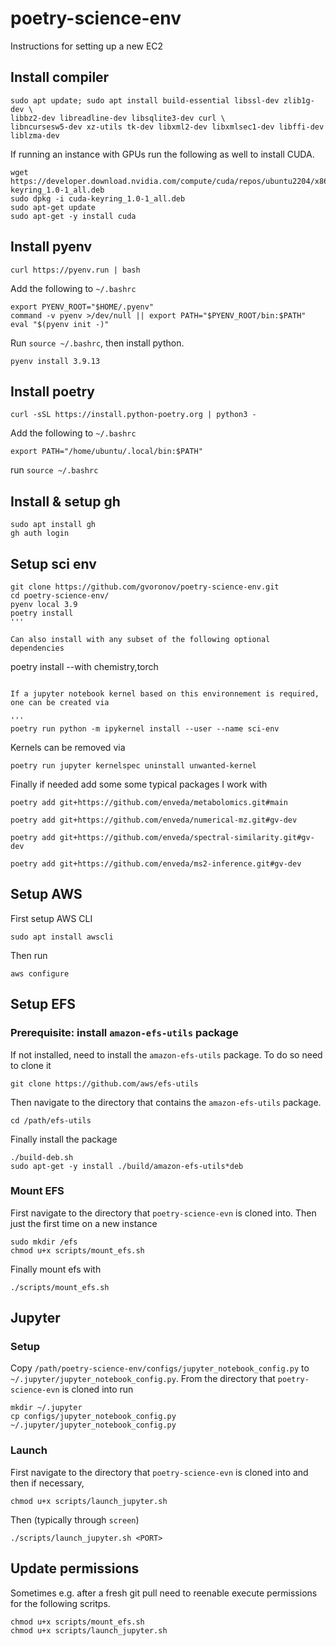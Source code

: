 # poetry-science-env

Instructions for setting up a new EC2

## Install compiler

```
sudo apt update; sudo apt install build-essential libssl-dev zlib1g-dev \
libbz2-dev libreadline-dev libsqlite3-dev curl \
libncursesw5-dev xz-utils tk-dev libxml2-dev libxmlsec1-dev libffi-dev liblzma-dev
```

If running an instance with GPUs run the following as well to install CUDA.

```
wget https://developer.download.nvidia.com/compute/cuda/repos/ubuntu2204/x86_64/cuda-keyring_1.0-1_all.deb
sudo dpkg -i cuda-keyring_1.0-1_all.deb
sudo apt-get update
sudo apt-get -y install cuda
```

## Install pyenv

```
curl https://pyenv.run | bash
```

Add the following to `~/.bashrc`

```
export PYENV_ROOT="$HOME/.pyenv"
command -v pyenv >/dev/null || export PATH="$PYENV_ROOT/bin:$PATH"
eval "$(pyenv init -)"
```

Run `source ~/.bashrc`, then install python.

```
pyenv install 3.9.13
```

## Install poetry

```
curl -sSL https://install.python-poetry.org | python3 -
```

Add the following to `~/.bashrc`

```
export PATH="/home/ubuntu/.local/bin:$PATH"
```

run `source ~/.bashrc`

## Install & setup gh

```
sudo apt install gh
gh auth login
```

## Setup sci env

```
git clone https://github.com/gvoronov/poetry-science-env.git
cd poetry-science-env/
pyenv local 3.9
poetry install
'''

Can also install with any subset of the following optional dependencies

```
poetry install --with chemistry,torch
```

If a jupyter notebook kernel based on this environnement is required, one can be created via

'''
poetry run python -m ipykernel install --user --name sci-env
```

Kernels can be removed via

```
poetry run jupyter kernelspec uninstall unwanted-kernel
```

Finally if needed add some some typical packages I work with

```
poetry add git+https://github.com/enveda/metabolomics.git#main
```

```
poetry add git+https://github.com/enveda/numerical-mz.git#gv-dev
```

```
poetry add git+https://github.com/enveda/spectral-similarity.git#gv-dev
```

```
poetry add git+https://github.com/enveda/ms2-inference.git#gv-dev
```

## Setup AWS

First setup AWS CLI

```
sudo apt install awscli
```

Then run

```
aws configure
```

## Setup EFS

### Prerequisite: install `amazon-efs-utils` package

If not installed, need to install the `amazon-efs-utils` package. To do so need to clone it

```
git clone https://github.com/aws/efs-utils
```

Then navigate to the directory that contains the `amazon-efs-utils` package.

```
cd /path/efs-utils
```

Finally install the package

```
./build-deb.sh
sudo apt-get -y install ./build/amazon-efs-utils*deb
```

### Mount EFS

First navigate to the directory that `poetry-science-evn` is cloned into. Then just the first time on a new instance

```
sudo mkdir /efs
chmod u+x scripts/mount_efs.sh
```

Finally mount efs with

```
./scripts/mount_efs.sh
```

## Jupyter

### Setup 

Copy `/path/poetry-science-env/configs/jupyter_notebook_config.py` to `~/.jupyter/jupyter_notebook_config.py`. From the directory that `poetry-science-evn` is cloned into run

```
mkdir ~/.jupyter
cp configs/jupyter_notebook_config.py ~/.jupyter/jupyter_notebook_config.py
```

### Launch

First navigate to the directory that `poetry-science-evn` is cloned into and then if necessary,

```
chmod u+x scripts/launch_jupyter.sh
```

Then (typically through `screen`)

```
./scripts/launch_jupyter.sh <PORT>
```

## Update permissions

Sometimes e.g. after a fresh git pull need to reenable execute permissions for the following scritps.

```
chmod u+x scripts/mount_efs.sh
chmod u+x scripts/launch_jupyter.sh
```